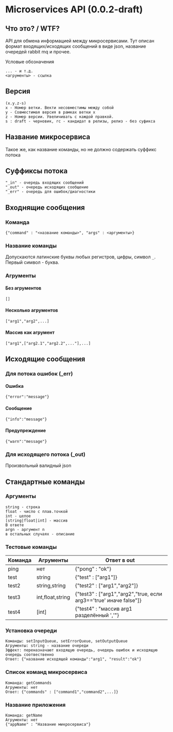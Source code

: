 # Microservices API (0.0.2-draft)

## Что это? / WTF?

API для обмена информацией между микросервисами. Тут описан формат входящих/исходящих сообщений в виде json, 
название очередей rabbit mq и прочее.

Условые обозначения
```
... - и т.д.
<агрументы> - ссылка
```


## Версия

```
(x.y.z-s)
x - Номер ветки. Векти несовместимы между собой
y - Совместимая версия в рамках ветки x
z - Номер версии. Увеличивать с каждой правкой.
s : draft - черновик, rc - кандидат в релизы, релиз - без суфикса
```

## Название микросервиса

Такое же, как название команды, но не должно содержать суффикс потока

## Суффиксы потока

```
"_in" - очередь входящих сообщений
"_out" - очередь исходящих сообщение
"_err" - очередь для ошибок/диагностики
```



## Входнящие сообщения

### Команда
```
{"command" : "<название команды>", "args" : <аргументы>}
```

### Название команды

Допускаются латинские буквы любых регистров, цифры, символ `_`. Первый символ - буква.

### Агрументы

#### Без агрументов
```
[]
```
#### Несколько агрументов
```
["arg1","arg2",...]
```
#### Массив как агрумент
```
["arg1",["arg2.1","arg2.2",..."],...]
```

## Исходящие сообщения
### Для потока ошибок (_err)
#### Ошибка
```
{"error":"message"}
```
#### Сообщение
```
{"info":"message"}
```
#### Предупреждение
```
{"warn":"message"}
```

### Для исходящего потока (_out)

Произвольный валидный json

## Стандартные команды

### Аргументы
```
string - строка
float - число с плав.точкой
int - целое
[string|float|int] - массив
В ответе
argn - аргумент n
в остальных случаях - описание
```
### Тестовые команды
|Команда |Агрументы |Ответ в out |
|---|---|---|
|ping|нет|{"pong" : "ok"}|
|test|string|{"test" : ["arg1"]}|
|test2|string,string|{"test2" : ["arg1","arg2"]}|
|test3|int,float,string|{"test3" : ["arg1","arg2","true, если arg3=='true' иначе false"]}|
|test4|[int]|{"test4" : "массив arg1 разделённый ','"}

### Установка очереди
```
Команды: setInputQueue, setErrorQueue, setOutputQueue
Агрументы: string - название очереди
Эффект: переназначают входящую очередь, очедерь ошибок и исходящую очередь соотвественно
Ответ: {"название исходящей команды":"arg1", "result":"ok"}
```

### Список команд микросервиса
```
Команда: getCommands
Агрументы: нет
Ответ: {"commands" : ["command1","command2",...]}
```

### Название приложения
```
Команда: getName
Агрументы: нет
{"appName" : "Название микросервиса"}
```
